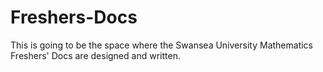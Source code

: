 # Freshers-Docs

This is going to be the space where the Swansea University Mathematics Freshers' Docs are designed and written.

